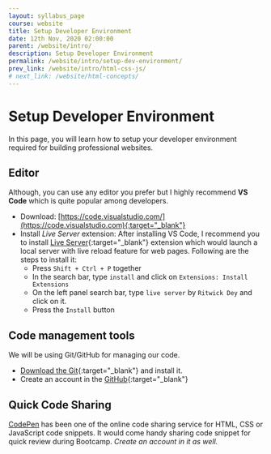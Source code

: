 ```yaml
---
layout: syllabus_page
course: website
title: Setup Developer Environment
date: 12th Nov, 2020 02:00:00
parent: /website/intro/
description: Setup Developer Environment
permalink: /website/intro/setup-dev-environment/
prev_link: /website/intro/html-css-js/
# next_link: /website/html-concepts/
---
```


# Setup Developer Environment

In this page, you will learn how to setup your developer environment required for building professional websites.

## Editor

Although, you can use any editor you prefer but I highly recommend __VS Code__ which is quite popular among developers.

- Download: [https://code.visualstudio.com/](https://code.visualstudio.com){:target="_blank"}
- Install _Live Server_ extension: After installing VS Code, I recommend you to install [Live Server](https://marketplace.visualstudio.com/items?itemName=ritwickdey.LiveServer){:target="_blank"} extension which would launch a local server with live reload feature for web pages. Following are the steps to install it:
  - Press `Shift + Ctrl + P` together
  - In the search bar, type `install` and click on `Extensions: Install Extensions`
  - On the left panel search bar, type `live server` by `Ritwick Dey` and click on it.
  - Press the `Install` button

## Code management tools

We will be using Git/GitHub for managing our code.

- [Download the Git](https://git-scm.com/downloads){:target="_blank"} and install it.
- Create an account in the [GitHub](https://github.com/){:target="_blank"}

## Quick Code Sharing

[CodePen](https://codepen.io) has been one of the online code sharing service for HTML, CSS or JavaScript code snippets. It would come handy sharing code snippet for quick review during Bootcamp. _Create an account in it as well._
